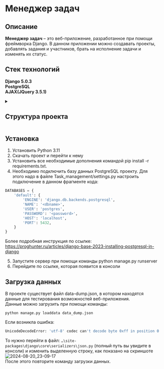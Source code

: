 # Менеджер задач

## Описание
**Менеджер задач** – это веб-приложение, разработанное при помощи фреймворка Django. В данном приложении можно создавать проекты, добавлять задания и участников, брать на исполнение задачи и изменять их статус.

## Стек технологий

**Django 5.0.3** <br>
**PostgreSQL** <br>
**AJAX(JQuery 3.5.1)**<br>

<details>
<summary><b> 
  
  ## Структура проекта</b>
  
</summary>
  
  ```bash 
TASK_MANAGEMENT
│   data_dump.json
│   manage.py
│   README.md
│   requirements.txt
│
├───accountApp
│   │   admin.py
│   │   apps.py
│   │   forms.py
│   │   models.py
│   │   tests.py
│   │   urls.py
│   │   views.py
│   │   __init__.py
│   │
│   ├───migrations
│   │   │   __init__.py
│   │   │
│   │   └───__pycache__
│   │           __init__.cpython-311.pyc
│   │
│   ├───static
│   │   └───accountApp
│   │       └───CSS
│   │               login.css
│   │
│   └───templates
│       └───accountApp
│           └───Html
│                   login.html
│                   register.html
│
├───mainApp
│   │   admin.py
│   │   apps.py
│   │   models.py
│   │   tests.py
│   │   urls.py
│   │   views.py
│   │   __init__.py
│   │
│   ├───migrations
│   │       __init__.py
│   │
│   ├───static
│   │   └───mainApp
│   │       ├───CSS
│   │       │       base.css
│   │       │       error.css
│   │       │       index.css
│   │       │
│   │       └───img
│   │               logo.png
│   │
│   └───templates
│       └───mainApp
│           └───Html
│                   base.html
│                   error.html
│                   index.html
│
├───projectsApp
│   │   admin.py
│   │   apps.py
│   │   models.py
│   │   tests.py
│   │   urls.py
│   │   views.py
│   │   __init__.py
│   │
│   ├───migrations
│   │       0001_initial.py
│   │       0002_remove_projectmodel_author_and_more.py
│   │       0003_taskmodel_is_ready_alter_taskmodel_user.py
│   │       0004_temporary_links.py
│   │       __init__.py
│   │
│   ├───static
│   │   └───projectsApp
│   │       ├───CSS
│   │       │       project.css
│   │       │
│   │       └───JS
│   │               project.js
│   │
│   └───templates
│       └───projectsApp
│           └───Html
│                   project.html
│                   test.html
│    
└───Task_management
        asgi.py
        settings.py
        urls.py
        wsgi.py
        __init__.py
```


</details>

## Установка
1)	Установить Python 3.11
2)	Скачать проект и перейти к нему
3)	Установить все необходимые дополнения командой pip install -r requirements.txt.
4)	Необходимо подключить базу данных PostgreSQL проекту. Для этого надо в файле Task_management/settings.py настроить подключение в данном фрагменте кода:
```python
DATABASES = {
    'default': {
        'ENGINE': 'django.db.backends.postgresql',
        'NAME': '<dbname>',
        'USER': 'postgres',
        'PASSWORD': '<password>',
        'HOST': 'localhost',
        'PORT': 5432,
    }
}
```
Более подробная инструкция по ссылке:
https://proghunter.ru/articles/django-base-2023-installing-postgresql-in-django

5)	Запустите сервер при помощи команды 
python manage.py runserver
6)	 Перейдите по ссылке, которая появится в консоли
## Загрузка данных
В проекте существует файл data-dump.json, в котором находятся данные для тестирования возможностей веб-приложения.<br>
Данные можно загрузить при помощи команды:
```error
python manage.py loaddata data_dump.json
```
Если возникла ошибка:
```bash
UnicodeDecodeError: 'utf-8' codec can't decode byte 0xff in position 0: invalid start byte
```
То нужно перейти в файл: `…\site-packages\django\core\serializers\json.py` (полный путь вы увидите в консоли)  и изменить выделенную строку, как показано на скриншоте  
![2024-08-20_23-09-17](https://github.com/user-attachments/assets/a47e1978-d456-4ad0-837a-d733898df5b2)<br>
После этого повторите команду загрузки данных.

